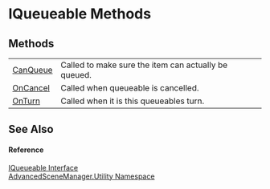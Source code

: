 # IQueueable Methods




## Methods
<table>
<tr>
<td><a href="M_AdvancedSceneManager_Utility_IQueueable_CanQueue">CanQueue</a></td>
<td>Called to make sure the item can actually be queued.</td></tr>
<tr>
<td><a href="M_AdvancedSceneManager_Utility_IQueueable_OnCancel">OnCancel</a></td>
<td>Called when queueable is cancelled.</td></tr>
<tr>
<td><a href="M_AdvancedSceneManager_Utility_IQueueable_OnTurn">OnTurn</a></td>
<td>Called when it is this queueables turn.</td></tr>
</table>

## See Also


#### Reference
<a href="T_AdvancedSceneManager_Utility_IQueueable">IQueueable Interface</a>  
<a href="N_AdvancedSceneManager_Utility">AdvancedSceneManager.Utility Namespace</a>  
